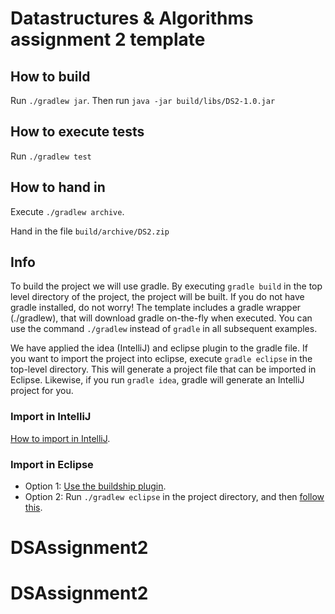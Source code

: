 # Datastructures & Algorithms assignment 2 template

## How to build
Run `./gradlew jar`.
Then run `java -jar build/libs/DS2-1.0.jar`

## How to execute tests
Run `./gradlew test`

## How to hand in
Execute `./gradlew archive`.

Hand in the file `build/archive/DS2.zip`

## Info
To build the project we will use gradle. 
By executing `gradle build` in the top level directory of the project, the 
project will be built. If you do not have gradle installed, do not worry! 
The template includes a gradle wrapper (./gradlew), that will download gradle 
on-the-fly when executed. You can use the command `./gradlew` instead of 
`gradle` in all subsequent examples.


We have applied the idea (IntelliJ) and eclipse plugin to the gradle file. 
If you want to import the project into eclipse, execute `gradle eclipse` 
in the top-level directory. This will generate a project file that can be 
imported in Eclipse. Likewise, if you run `gradle idea`, gradle will 
generate an IntelliJ project for you.

### Import in IntelliJ
[How to import in IntelliJ](https://www.jetbrains.com/help/idea/2016.2/importing-project-from-gradle-model.html).

### Import in Eclipse

* Option 1: [Use the buildship plugin](http://www.vogella.com/tutorials/EclipseGradle/article.html).
* Option 2: Run `./gradlew eclipse` in the project directory, and then [follow this](http://help.eclipse.org/kepler/index.jsp?topic=%2Forg.eclipse.platform.doc.user%2Ftasks%2Ftasks-importproject.htm).


# DSAssignment2
# DSAssignment2
